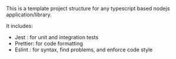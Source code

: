 This is a template project structure for any typescript based nodejs application/library. 

It includes:
- Jest : for unit and integration tests
- Prettier: for code formatting
- Eslint : for syntax, find problems, and enforce code style
